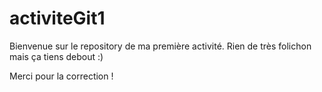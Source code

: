 activiteGit1
============

Bienvenue sur le repository de ma première activité. Rien de très folichon mais ça tiens debout :)

Merci pour la correction !
